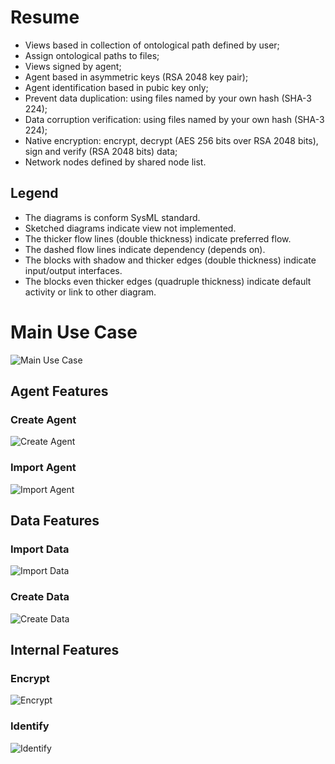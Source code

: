# Resume

- Views based in collection of ontological path defined by user;
- Assign ontological paths to files;
- Views signed by agent;
- Agent based in asymmetric keys (RSA 2048 key pair);
- Agent identification based in pubic key only;
- Prevent data duplication: using files named by your own hash (SHA-3 224);
- Data corruption verification: using files named by your own hash (SHA-3 224);
- Native encryption: encrypt, decrypt (AES 256 bits over RSA 2048 bits), sign and verify (RSA 2048 bits) data;
- Network nodes defined by shared node list.

## Legend

- The diagrams is conform SysML standard.
- Sketched diagrams indicate view not implemented.
- The thicker flow lines (double thickness) indicate preferred flow.
- The dashed flow lines indicate dependency (depends on).
- The blocks with shadow and thicker edges (double thickness) indicate input/output interfaces.
- The blocks even thicker edges (quadruple thickness) indicate default activity or link to other diagram.

# Main Use Case
![Main Use Case](data-relay-uc-main.svg)

## Agent Features

### Create Agent
![Create Agent](data-relay-act-create-agent.svg)

### Import Agent
![Import Agent](data-relay-act-import-agent.svg)

## Data Features

### Import Data
![Import Data](data-relay-act-import-data.svg)

### Create Data
![Create Data](data-relay-act-create-data.svg)

## Internal Features

### Encrypt
![Encrypt](data-relay-act-encrypt.svg)

### Identify
![Identify](data-relay-act-identify.svg)
